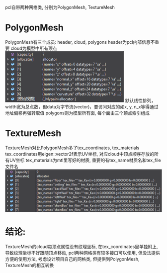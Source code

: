 pcl自带两种网格类, 分别为PolygonMesh, TextureMesh
# PolygonMesh
PolygonMesh有三个成员: header, cloud, polygons
header为pcl内部信息不重要
cloud为模型中所有顶点
![attributes](pic/cloud_fields.png)
默认线性排列，width宽为总点数，但data为字节流(vector<uint8>)，要访问对应的如x, y, n_x等得通过地址偏移再强转取值
polygons则为模型所有面, 每个面由三个顶点索引组成
# TextureMesh
TextureMesh对比PolygonMesh多了tex_coordinates, tex_materials
tex_coordinates用eigen::vector2f表示UV坐标, 对应cloud中顶点顺序存放的所有UV坐标
tex_materials为mtl里写好的材质, 重要的有tex_name材质名和tex_file文件名
![materials](pic/tex_materials.png)

# 结论: 
TextureMesh的cloud每顶点属性没有纹理坐标, 在tex_coordinates里单独附上, 导致纹理坐标不好跟随顶点移动, pcl两种网格类有较多接口可以使用, 
但没法提供方便的使用方法, 考虑设计项目自己的网格类, 但提供到PolygonMesh, TextureMesh的相互转换
